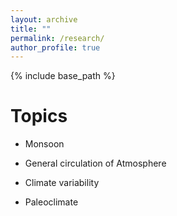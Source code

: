```yaml
---
layout: archive
title: ""
permalink: /research/
author_profile: true
---
```


{% include base_path %}


Topics
======

* Monsoon
  
* General circulation of Atmosphere

* Climate variability
  
* Paleoclimate




